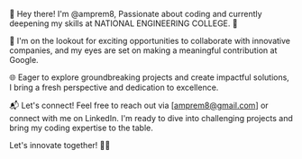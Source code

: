 👋 Hey there! I'm @amprem8,
Passionate about coding and currently deepening my skills at NATIONAL ENGINEERING COLLEGE. 🚀

💼 I'm on the lookout for exciting opportunities to collaborate with innovative companies, and my eyes are set on making a meaningful contribution at Google.

🌐 Eager to explore groundbreaking projects and create impactful solutions, I bring a fresh perspective and dedication to excellence.

📬 Let's connect! Feel free to reach out via [amprem8@gmail.com] or connect with me on LinkedIn. I'm ready to dive into challenging projects and bring my coding expertise to the table.

Let's innovate together! 🚀✨

<!---
amprem8/amprem8 is a ✨ special ✨ repository because its `README.md` (this file) appears on your GitHub profile.
You can click the Preview link to take a look at your changes.
--->

